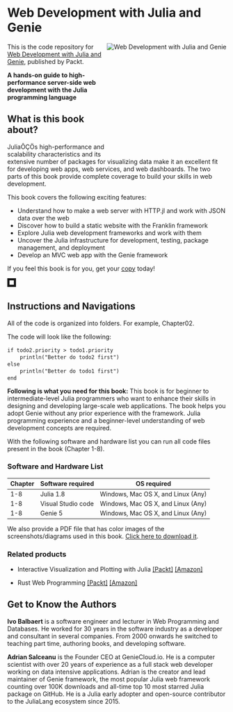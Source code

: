 # Web Development with Julia and Genie

<a href="https://www.packtpub.com/product/web-development-with-julia-and-genie/9781801811132"><img src="https://static.packt-cdn.com/products/9781801811132/cover/smaller" alt="Web Development with Julia and Genie" height="256px" align="right"></a>

This is the code repository for [Web Development with Julia and Genie](https://www.packtpub.com/product/web-development-with-julia-and-genie/9781801811132), published by Packt.

**A hands-on guide to high-performance server-side web development with the Julia programming language**

## What is this book about?
JuliaÔÇÖs high-performance and scalability characteristics and its extensive number of packages for visualizing data make it an excellent fit for developing web apps, web services, and web dashboards. The two parts of this book provide complete coverage to build your skills in web development.

This book covers the following exciting features: 
* Understand how to make a web server with HTTP.jl and work with JSON data over the web
* Discover how to build a static website with the Franklin framework
* Explore Julia web development frameworks and work with them
* Uncover the Julia infrastructure for development, testing, package management, and deployment
* Develop an MVC web app with the Genie framework

If you feel this book is for you, get your [copy](https://www.amazon.com/dp/180181113X) today!

<a href="https://www.packtpub.com/?utm_source=github&utm_medium=banner&utm_campaign=GitHubBanner"><img src="https://raw.githubusercontent.com/PacktPublishing/GitHub/master/GitHub.png" 
alt="https://www.packtpub.com/" border="5" /></a>


## Instructions and Navigations
All of the code is organized into folders. For example, Chapter02.

The code will look like the following:
```
if todo2.priority > todo1.priority
    println("Better do todo2 first")
else
    println("Better do todo1 first")
end
```

**Following is what you need for this book:**
This book is for beginner to intermediate-level Julia programmers who want to enhance their skills in designing and developing large-scale web applications. The book helps you adopt Genie without any prior experience with the framework. Julia programming experience and a beginner-level understanding of web development concepts are required.

With the following software and hardware list you can run all code files present in the book (Chapter 1-8).

### Software and Hardware List

| Chapter  | Software required                   | OS required                        |
| -------- | ------------------------------------| -----------------------------------|
| 1-8        | Julia 1.8                   | Windows, Mac OS X, and Linux (Any) |
| 1-8      | Visual Studio code           | Windows, Mac OS X, and Linux (Any) |
| 1-8      | Genie 5           | Windows, Mac OS X, and Linux (Any) |



We also provide a PDF file that has color images of the screenshots/diagrams used in this book. [Click here to download it](https://packt.link/PymYa).


### Related products <Other books you may enjoy>
* Interactive Visualization and Plotting with Julia [[Packt]](https://www.packtpub.com/product/interactive-visualization-and-plotting-with-julia/9781801810517) [[Amazon]](https://www.amazon.com/dp/1801810516)

* Rust Web Programming [[Packt]](https://www.packtpub.com/product/rust-web-programming/9781800560819) [[Amazon]](https://www.amazon.com/dp/1800560818)

## Get to Know the Authors
**Ivo Balbaert**
is a software engineer and lecturer in Web Programming and Databases. He worked for 30 years in the software industry as a developer and consultant in several companies. From 2000 onwards he switched to teaching part time, authoring books, and developing software.

**Adrian Salceanu**
is the Founder CEO at GenieCloud.io. He is a computer scientist with over 20 years of experience as a full stack web developer working on data intensive applications. Adrian is the creator and lead maintainer of Genie framework, the most popular Julia web framework counting over 100K downloads and all-time top 10 most starred Julia package on GitHub. He is a Julia early adopter and open-source contributor to the JuliaLang ecosystem since 2015.


